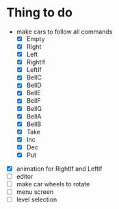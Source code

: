 # Thing to do

- make cars to follow all commands
  - [x] Empty
  - [x] Right
  - [x] Left
  - [x] RightIf
  - [x] LeftIf
  - [x] BellC
  - [x] BellD
  - [x] BellE
  - [x] BellF
  - [x] BellG
  - [x] BellA
  - [x] BellB
  - [x] Take
  - [x] Inc
  - [x] Dec
  - [x] Put
- [x] animation for RightIf and LeftIf
- [ ] editor
- [ ] make car wheels to rotate
- [ ] menu screen
- [ ] level selection
